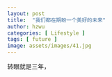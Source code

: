 ```yaml
---
layout: post
title:  "我们都在期盼一个美好的未来"
author: hzwu
categories: [ Lifestyle ]
tags: [ future ]
image: assets/images/41.jpg
---
```

  
转眼就是三年，


